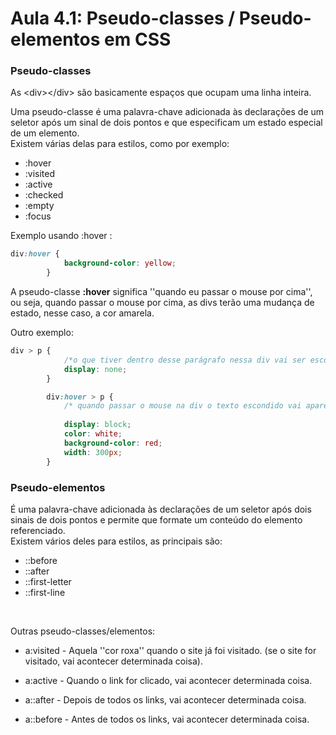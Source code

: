 # Aula 4.1: Pseudo-classes / Pseudo-elementos em CSS

### Pseudo-classes 

As &lt;div&gt;&lt;/div&gt; são basicamente espaços que ocupam uma linha inteira. 
<br>

Uma pseudo-classe  é uma palavra-chave adicionada às declarações de um seletor após um sinal de dois pontos e que especificam um estado especial de um elemento. 
<br>
Existem várias delas para estilos, como por exemplo:  
* :hover
* :visited
* :active
* :checked
* :empty 
* :focus

Exemplo usando :hover :  
~~~css
div:hover {
            background-color: yellow;
        }
~~~

A pseudo-classe <strong>:hover</strong> significa ''quando eu passar o mouse por cima'', ou seja, quando passar o mouse por cima, as divs terão uma mudança de estado, nesse caso, a cor amarela. 

Outro exemplo:
~~~css
div > p { 
            /*o que tiver dentro desse parágrafo nessa div vai ser escondido*/
            display: none;
        }

        div:hover > p {
            /* quando passar o mouse na div o texto escondido vai aparecer, com a cor branca, fundo vermelho e esse fundo 
                                                                              vermelho vai ficar com 300px*/
            display: block;
            color: white;
            background-color: red;
            width: 300px;
        }
~~~

### Pseudo-elementos 

É uma palavra-chave adicionada às declarações de um seletor após dois sinais de dois pontos e permite que formate um conteúdo do elemento referenciado. 
<br>
Existem vários deles para estilos, as principais são: 
* ::before 
* ::after 
* ::first-letter
* ::first-line
<br>

Outras pseudo-classes/elementos: 

* a:visited - Aquela ''cor roxa'' quando o site já foi visitado. (se o site for visitado, vai acontecer determinada coisa). 

* a:active - Quando o link for clicado, vai acontecer determinada coisa. 

* a::after - Depois de todos os links, vai acontecer determinada coisa. 

* a::before - Antes de todos os links, vai acontecer determinada coisa. 
